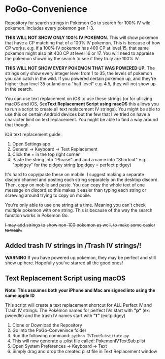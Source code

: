 # PoGo-Convenience
Repository for search strings in Pokemon Go to search for 100% IV wild pokemon. Includes every pokemon gen 1-3.

**THIS WILL NOT SHOW ONLY 100% IV POKEMON.** This will show pokemon that have a CP matching that of a 100% IV pokemon. This is because of how CP works. e.g. if a 100% IV pokemon has 400 CP at level 15, that same pokemon might also hit 400 CP at level 16 or 17. You will need to appraise the pokemon shown by the search to see if they truly are 100% IV.

**THIS WILL NOT SHOW EVERY POKEMON THAT WAS POWERED UP.** The strings only show every integer level from 1 to 35, the levels of pokemon you can catch in the wild. If you powered certain pokemon up, and they're higher than level 35 or land on a "half level" e.g. 4.5, they will not show up in the search.

You can use text replacement on iOS to use these strings (or for utilizing macOS and iOS, See**Text Replacement Script using macOS** this allows you to run a script to create all text replacement IV strings). You might be able to use this on certain Android devices but the few that I've tried on have a character limit on text replacement. You might be able to find a way around that though.

iOS text replacement guide:
1. Open Settings app
2. General -> Keyboard -> Text Replacement
3. Click the + in the top right corner
4. Paste the string into "Phrase" and add a name into "Shortcut" e.g. "ppidgey" for the pidgey string (ppidgey = perfect pidgey)

It's hard to copy/paste these on mobile. I suggest making a separate discord channel and posting each string separately on the desktop discord. Then, copy on mobile and paste. You can copy the whole text of one message on discord so this makes it easier than typing each string or screwing around trying to copy on mobile.

You're only able to use one string at a time. Meaning you can't check multiple pokemon with one string. This is because of the way the search function works in Pokemon Go.

~~I may add strings to show non-100 pokemon as well, to make some easier to trash.~~

## Added trash IV strings in /Trash IV strings/!

**WARNING** If you have powered up pokemon, they may be perfect and still show up here. Hopefully you've starred all the good ones!

## Text Replacement Script using macOS

**Note: This assumes both your iPhone and Mac are signed into using the same apple ID**

This script will create a text replacement shortcut for ALL Perfect IV and Trash IV strings. The Pokémon names for perfect IVs start with **"p"** (ex: pweedle) and the trash IV names start with **"t"** (ex:tpidgey)

1. Clone or Download the Repository
2. Go into the PoGo-Convenince folder
3. Run the following command:
```python IVTextSubstitute.py```
4. This will now generate a .plist file called: PokemonIVTextSub.plist
5. Open System Preferences -> Keyboard -> Text
6. Simply drag and drop the created plist file in Text Replacement window
